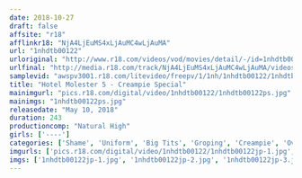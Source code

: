 ```yaml
---
date: 2018-10-27
draft: false
affsite: "r18"
afflinkr18: "NjA4LjEuMS4xLjAuMC4wLjAuMA"
url: "1nhdtb00122"
urloriginal: "http://www.r18.com/videos/vod/movies/detail/-/id=1nhdtb00122"
urlfinal: "http://media.r18.com/track/NjA4LjEuMS4xLjAuMC4wLjAuMA/videos/vod/movies/detail/-/id=1nhdtb00122"
samplevid: "awspv3001.r18.com/litevideo/freepv/1/1nh/1nhdtb00122/1nhdtb00122_dmb_w.mp4"
title: "Hotel Molester 5 - Creampie Special"
mainimgurl: "pics.r18.com/digital/video/1nhdtb00122/1nhdtb00122ps.jpg"
mainimgs: "1nhdtb00122ps.jpg"
releasedate: "May 10, 2018"
duration: 243
productioncomp: "Natural High"
girls: ['----']
categories: ['Shame', 'Uniform', 'Big Tits', 'Groping', 'Creampie', 'Over 4 Hours', 'Hi-Def', 'Special 7 studios SALE']
imgurls: ['pics.r18.com/digital/video/1nhdtb00122/1nhdtb00122jp-1.jpg', 'pics.r18.com/digital/video/1nhdtb00122/1nhdtb00122jp-2.jpg', 'pics.r18.com/digital/video/1nhdtb00122/1nhdtb00122jp-3.jpg', 'pics.r18.com/digital/video/1nhdtb00122/1nhdtb00122jp-4.jpg', 'pics.r18.com/digital/video/1nhdtb00122/1nhdtb00122jp-5.jpg', 'pics.r18.com/digital/video/1nhdtb00122/1nhdtb00122jp-6.jpg', 'pics.r18.com/digital/video/1nhdtb00122/1nhdtb00122jp-7.jpg', 'pics.r18.com/digital/video/1nhdtb00122/1nhdtb00122jp-8.jpg', 'pics.r18.com/digital/video/1nhdtb00122/1nhdtb00122jp-9.jpg', 'pics.r18.com/digital/video/1nhdtb00122/1nhdtb00122jp-10.jpg', 'pics.r18.com/digital/video/1nhdtb00122/1nhdtb00122jp-11.jpg', 'pics.r18.com/digital/video/1nhdtb00122/1nhdtb00122jp-12.jpg', 'pics.r18.com/digital/video/1nhdtb00122/1nhdtb00122jp-13.jpg', 'pics.r18.com/digital/video/1nhdtb00122/1nhdtb00122jp-14.jpg', 'pics.r18.com/digital/video/1nhdtb00122/1nhdtb00122jp-15.jpg', 'pics.r18.com/digital/video/1nhdtb00122/1nhdtb00122jp-16.jpg', 'pics.r18.com/digital/video/1nhdtb00122/1nhdtb00122jp-17.jpg', 'pics.r18.com/digital/video/1nhdtb00122/1nhdtb00122jp-18.jpg', 'pics.r18.com/digital/video/1nhdtb00122/1nhdtb00122jp-19.jpg', 'pics.r18.com/digital/video/1nhdtb00122/1nhdtb00122jp-20.jpg']
imgs: ['1nhdtb00122jp-1.jpg', '1nhdtb00122jp-2.jpg', '1nhdtb00122jp-3.jpg', '1nhdtb00122jp-4.jpg', '1nhdtb00122jp-5.jpg', '1nhdtb00122jp-6.jpg', '1nhdtb00122jp-7.jpg', '1nhdtb00122jp-8.jpg', '1nhdtb00122jp-9.jpg', '1nhdtb00122jp-10.jpg', '1nhdtb00122jp-11.jpg', '1nhdtb00122jp-12.jpg', '1nhdtb00122jp-13.jpg', '1nhdtb00122jp-14.jpg', '1nhdtb00122jp-15.jpg', '1nhdtb00122jp-16.jpg', '1nhdtb00122jp-17.jpg', '1nhdtb00122jp-18.jpg', '1nhdtb00122jp-19.jpg', '1nhdtb00122jp-20.jpg']
---
```

